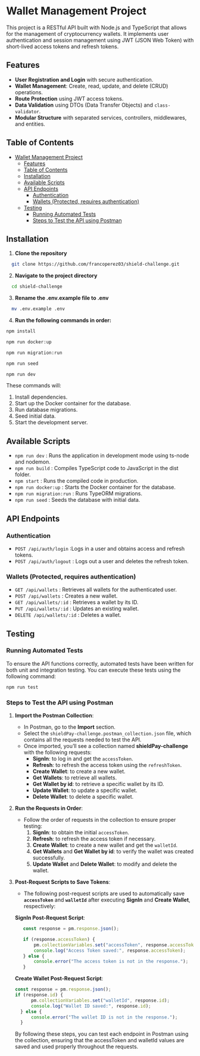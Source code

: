 # Wallet Management Project

This project is a RESTful API built with Node.js and TypeScript that allows for the management of cryptocurrency wallets. It implements user authentication and session management using JWT (JSON Web Token) with short-lived access tokens and refresh tokens.

## Features

- **User Registration and Login** with secure authentication.
- **Wallet Management**: Create, read, update, and delete (CRUD) operations.
- **Route Protection** using JWT access tokens.
- **Data Validation** using DTOs (Data Transfer Objects) and `class-validator`.
- **Modular Structure** with separated services, controllers, middlewares, and entities.

## Table of Contents

- [Wallet Management Project](#wallet-management-project)
  - [Features](#features)
  - [Table of Contents](#table-of-contents)
  - [Installation](#installation)
  - [Available Scripts](#available-scripts)
  - [API Endpoints](#api-endpoints)
    - [Authentication](#authentication)
    - [Wallets (Protected, requires authentication)](#wallets-protected-requires-authentication)
  - [Testing](#testing)
    - [Running Automated Tests](#running-automated-tests)
    - [Steps to Test the API using Postman](#steps-to-test-the-api-using-postman)

## Installation

1. **Clone the repository**

```bash
  git clone https://github.com/francoperez03/shield-challenge.git
```


2. **Navigate to the project directory**

```bash
  cd shield-challenge
```

3. **Rename the .env.example file to .env**

```bash
  mv .env.example .env
```

4. **Run the following commands in order:**

```bash
npm install
```
```bash
npm run docker:up
```
```bash
npm run migration:run
```
```bash
npm run seed
```
```bash
npm run dev
```

These commands will:

1. Install dependencies.
2. Start up the Docker container for the database.
3. Run database migrations.
4. Seed initial data.
5. Start the development server.


## Available Scripts
- `npm run dev` : Runs the application in development mode using ts-node and nodemon.
- `npm run build` : Compiles TypeScript code to JavaScript in the dist folder.
- `npm start` : Runs the compiled code in production.
- `npm run docker:up` : Starts the Docker container for the database.
- `npm run migration:run` : Runs TypeORM migrations.
- `npm run seed` : Seeds the database with initial data.


## API Endpoints
### Authentication
- `POST /api/auth/login` :Logs in a user and obtains access and refresh tokens.
- `POST /api/auth/logout` : Logs out a user and deletes the refresh token.
  
### Wallets (Protected, requires authentication)
- `GET /api/wallets` : Retrieves all wallets for the authenticated user.
- `POST /api/wallets` : Creates a new wallet.
- `GET /api/wallets/:id` : Retrieves a wallet by its ID.
- `PUT /api/wallets/:id` : Updates an existing wallet.
- `DELETE /api/wallets/:id` : Deletes a wallet.


## Testing

### Running Automated Tests

To ensure the API functions correctly, automated tests have been written for both unit and integration testing. You can execute these tests using the following command:

```bash
npm run test
```

### Steps to Test the API using Postman

1. **Import the Postman Collection**:
   - In Postman, go to the **Import** section.
   - Select the `shieldPay-challenge.postman_collection.json` file, which contains all the requests needed to test the API.
   - Once imported, you’ll see a collection named **shieldPay-challenge** with the following requests:
     - **SignIn**: to log in and get the `accessToken`.
     - **Refresh**: to refresh the access token using the `refreshToken`.
     - **Create Wallet**: to create a new wallet.
     - **Get Wallets**: to retrieve all wallets.
     - **Get Wallet by id**: to retrieve a specific wallet by its ID.
     - **Update Wallet**: to update a specific wallet.
     - **Delete Wallet**: to delete a specific wallet.

2. **Run the Requests in Order**:
   - Follow the order of requests in the collection to ensure proper testing:
     1. **SignIn**: to obtain the initial `accessToken`.
     2. **Refresh**: to refresh the access token if necessary.
     3. **Create Wallet**: to create a new wallet and get the `walletId`.
     4. **Get Wallets** and **Get Wallet by id**: to verify the wallet was created successfully.
     5. **Update Wallet** and **Delete Wallet**: to modify and delete the wallet.

3. **Post-Request Scripts to Save Tokens**:
   - The following post-request scripts are used to automatically save **`accessToken`** and **`walletId`** after executing **SignIn** and **Create Wallet**, respectively:

   **SignIn Post-Request Script**:
    ```javascript
       const response = pm.response.json();
    
       if (response.accessToken) {
           pm.collectionVariables.set("accessToken", response.accessToken);
           console.log("Access Token saved:", response.accessToken);
       } else {
           console.error("The access token is not in the response.");
       }
    ```
  
    **Create Wallet Post-Request Script**:
    ```javascript
    const response = pm.response.json();
    if (response.id) {
          pm.collectionVariables.set("walletId", response.id);
          console.log("Wallet ID saved:", response.id);
      } else {
          console.error("The wallet ID is not in the response.");
      }
    ```
    
    By following these steps, you can test each endpoint in Postman using the collection, ensuring that the accessToken and walletId values are saved and used properly throughout the requests.
  